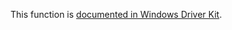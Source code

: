 This function is [documented in Windows Driver Kit](https://learn.microsoft.com/en-us/windows-hardware/drivers/ddi/ntifs/nf-ntifs-rtlunicodetocustomcpn).
